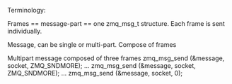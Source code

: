 Terminology:

Frames == message-part == one zmq_msg_t structure.
Each frame is sent individually.



Message, can be single or multi-part. Compose of frames

Multipart message composed of three frames
zmq_msg_send (&message, socket, ZMQ_SNDMORE);
...
zmq_msg_send (&message, socket, ZMQ_SNDMORE);
...
zmq_msg_send (&message, socket, 0);


